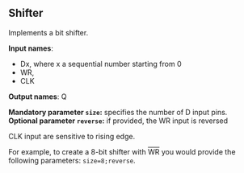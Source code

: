 ## Shifter

Implements a bit shifter.

**Input names**:

- Dx, where x a sequential number starting from 0
- WR,
- CLK

**Output names**: Q

**Mandatory parameter `size`:** specifies the number of D input pins.  
**Optional parameter `reverse`:** if provided, the WR input is reversed

CLK input are sensitive to rising edge.

For example, to create a 8-bit shifter with <span style="text-decoration: overline;">WR</span> you would provide the following parameters: `size=8;reverse`.

